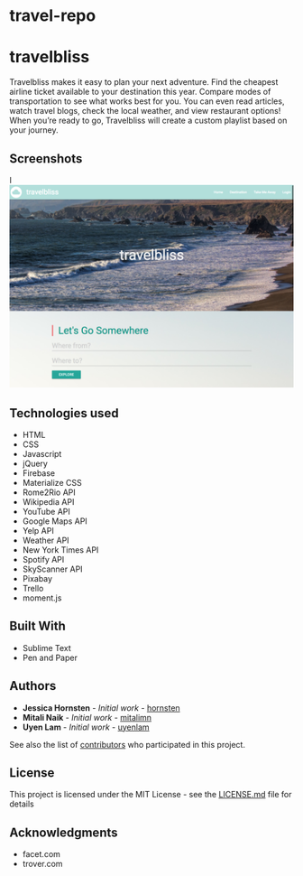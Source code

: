 # travel-repo

# travelbliss

Travelbliss makes it easy to plan your next adventure.  Find the cheapest airline ticket available to your destination this year.  Compare modes of transportation to see what works best for you.  You can even read articles, watch travel blogs, check the local weather, and view restaurant options!  When you’re ready to go, Travelbliss will create a custom playlist based on your journey.

## Screenshots
I![ScreenShot](assets/images/travelbliss.png)


## Technologies used

- HTML
- CSS
- Javascript
- jQuery
- Firebase
- Materialize CSS
- Rome2Rio API
- Wikipedia API
- YouTube API
- Google Maps API
- Yelp API
- Weather API
- New York Times API
- Spotify API
- SkyScanner API
- Pixabay
- Trello
- moment.js


## Built With

* Sublime Text
* Pen and Paper

## Authors

* **Jessica Hornsten** - *Initial work* - [hornsten](https://github.com/hornsten)
* **Mitali Naik** - *Initial work* - [mitalimn](https://github.com/mitalimn)
* **Uyen Lam** - *Initial work* - [uyenlam](https://github.com/uyenlam)

See also the list of [contributors](https://github.com/hornsten/travel-repo/graphs/contributors) who participated in this project.

## License

This project is licensed under the MIT License - see the [LICENSE.md](LICENSE.md) file for details

## Acknowledgments

* facet.com
* trover.com